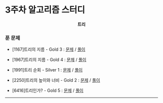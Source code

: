 # 3주차 알고리즘 스터디

<div align = center>
  <b>트리</b>
</div>

### 푼 문제

  - [1167]트리의 지름 - Gold 3 : [문제](https://www.acmicpc.net/problem/1167) / [풀이](https://github.com/firemancha/Algorithm/tree/main/Baekjoon/Tree/%5B1167%5D%ED%8A%B8%EB%A6%AC%EC%9D%98%20%EC%A7%80%EB%A6%84)

  - [1967]트리의 지름 - Gold 4 : [문제](https://www.acmicpc.net/problem/1967) / [풀이](https://github.com/firemancha/Algorithm/tree/main/Baekjoon/Tree/%5B1967%5D%ED%8A%B8%EB%A6%AC%EC%9D%98%20%EC%A7%80%EB%A6%84)

  - [1991]트리 순회 - Silver 1 : [문제](https://www.acmicpc.net/problem/1991) / [풀이](https://github.com/firemancha/Algorithm/tree/main/Baekjoon/Tree/%5B1991%5D%ED%8A%B8%EB%A6%AC%20%EC%88%9C%ED%9A%8C)

  - [2250]트리의 높이와 너비 - Gold 2 : [문제](https://www.acmicpc.net/problem/2250) / [풀이](https://github.com/firemancha/Algorithm/tree/main/Baekjoon/Tree/%5B2250%5D%ED%8A%B8%EB%A6%AC%EC%9D%98%20%EB%86%92%EC%9D%B4%EC%99%80%20%EB%84%88%EB%B9%84)

  - [6416]트리인가? - Gold 5 : [문제](https://www.acmicpc.net/problem/6416) / [풀이](https://github.com/firemancha/Algorithm/tree/main/Baekjoon/Tree/%5B6416%5D%ED%8A%B8%EB%A6%AC%EC%9D%B8%EA%B0%80%EF%BC%9F)

---